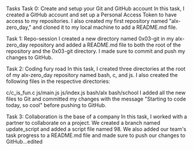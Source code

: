 Tasks
Task 0: Create and setup your Git and GitHub account
In this task, I created a GitHub account and set up a Personal Access Token to have access to my repositories. I also created my first repository named "alx-zero_day," and cloned it to my local machine to add a README.md file.

Task 1: Repo-session
I created a new directory named 0x03-git in my alx-zero_day repository and added a README.md file to both the root of the repository and the 0x03-git directory. I made sure to commit and push my changes to GitHub.

Task 2: Coding fury road
In this task, I created three directories at the root of my alx-zero_day repository named bash, c, and js. I also created the following files in the respective directories:

c/c_is_fun.c
js/main.js
js/index.js
bash/alx
bash/school
I added all the new files to Git and committed my changes with the message "Starting to code today, so cool" before pushing to GitHub.

Task 3: Collaboration is the base of a company
In this task, I worked with a partner to collaborate on a project. We created a branch named update_script and added a script file named 98. We also added our team's task progress to a README.md file and made sure to push our changes to GitHub...edited
